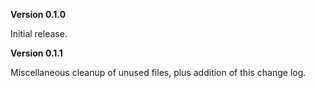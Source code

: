 **Version 0.1.0**

Initial release.

**Version 0.1.1**

Miscellaneous cleanup of unused files, plus addition of this change log.
